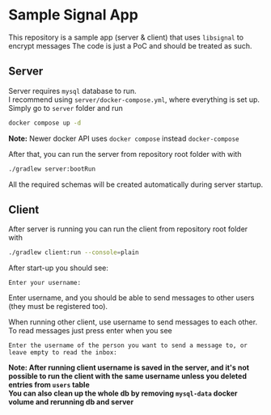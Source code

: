# Sample Signal App

This repository is a sample app (server & client) that uses `libsignal` to encrypt messages
The code is just a PoC and should be treated as such.

## Server

Server requires `mysql` database to run. </br> 
I recommend using `server/docker-compose.yml`, where everything is set up. </br>
Simply go to `server` folder and run
```bash
docker compose up -d
```
**Note:** Newer docker API uses `docker compose` instead `docker-compose`

After that, you can run the server from repository root folder with with
```bash
./gradlew server:bootRun
```

All the required schemas will be created automatically during server startup.

## Client
After server is running you can run the client from repository root folder with

```bash
./gradlew client:run --console=plain
```

After start-up you should see:
```
Enter your username:
```

Enter username, and you should be able to send messages to other users (they must be registered too).

When running other client, use username to send messages to each other.
To read messages just press enter when you see
```
Enter the username of the person you want to send a message to, or leave empty to read the inbox:
```

**Note: After running client username is saved in the server, and it's not possible to run the client with the same username unless you deleted entries from `users` table** </br>
**You can also clean up the whole db by removing `mysql-data` docker volume and rerunning db and server**

